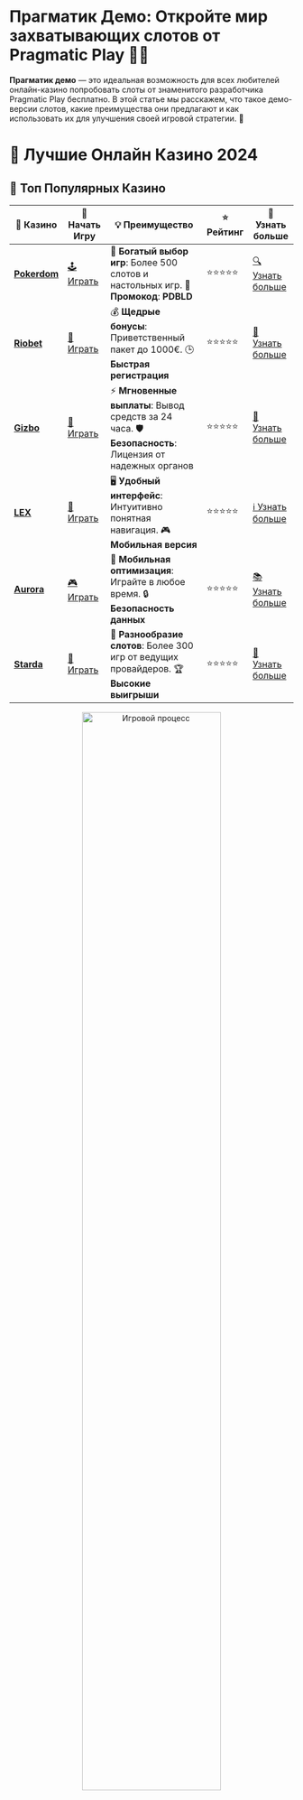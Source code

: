 # **Прагматик Демо**: Откройте мир захватывающих слотов от Pragmatic Play 🎰✨

**Прагматик демо** — это идеальная возможность для всех любителей онлайн-казино попробовать слоты от знаменитого разработчика Pragmatic Play бесплатно. В этой статье мы расскажем, что такое демо-версии слотов, какие преимущества они предлагают и как использовать их для улучшения своей игровой стратегии. 🌟

# 🎰 Лучшие Онлайн Казино 2024

## 🌟 Топ Популярных Казино

| 🎲 **Казино** | 🔗 **Начать Игру** | 💡 **Преимущество** | ⭐ **Рейтинг** | 🔗 **Узнать больше** |
|--------------|---------------------|---------------------|----------------|----------------------|
| [**Pokerdom**](https://brandplay.link/4k77v2yx) | [🕹️ Играть](https://brandplay.link/4k77v2yx) | 🎉 **Богатый выбор игр**: Более 500 слотов и настольных игр. 🎁 **Промокод**: **PDBLD** | ⭐⭐⭐⭐⭐ | [🔍 Узнать больше](https://brandplay.link/4k77v2yx) |
| [**Riobet**](https://brandplay.link/7xBLTPyj) | [🎰 Играть](https://brandplay.link/7xBLTPyj) | 💰 **Щедрые бонусы**: Приветственный пакет до 1000€. 🕒 **Быстрая регистрация** | ⭐⭐⭐⭐⭐ | [📖 Узнать больше](https://brandplay.link/7xBLTPyj) |
| [**Gizbo**](https://brandplay.link/bprXw4YV) | [🎲 Играть](https://brandplay.link/bprXw4YV) | ⚡ **Мгновенные выплаты**: Вывод средств за 24 часа. 🛡️ **Безопасность**: Лицензия от надежных органов | ⭐⭐⭐⭐⭐ | [📝 Узнать больше](https://brandplay.link/bprXw4YV) |
| [**LEX**](https://brandplay.link/zW4hdDFV) | [🤑 Играть](https://brandplay.link/zW4hdDFV) | 🖥️ **Удобный интерфейс**: Интуитивно понятная навигация. 🎮 **Мобильная версия** | ⭐⭐⭐⭐⭐ | [ℹ️ Узнать больше](https://brandplay.link/zW4hdDFV) |
| [**Aurora**](https://10trafic-stat2.com/click/668546556bcc6313411604bd/6766/13032/subaccount) | [🎮 Играть](https://10trafic-stat2.com/click/668546556bcc6313411604bd/6766/13032/subaccount) | 📱 **Мобильная оптимизация**: Играйте в любое время. 🔒 **Безопасность данных** | ⭐⭐⭐⭐⭐ | [📚 Узнать больше](https://10trafic-stat2.com/click/668546556bcc6313411604bd/6766/13032/subaccount) |
| [**Starda**](https://brandplay.link/fB7xwRFL) | [🎯 Играть](https://brandplay.link/fB7xwRFL) | 🎰 **Разнообразие слотов**: Более 300 игр от ведущих провайдеров. 🏆 **Высокие выигрыши** | ⭐⭐⭐⭐⭐ | [🔎 Узнать больше](https://brandplay.link/fB7xwRFL) |

<div align="center">
    <img src="https://i.pinimg.com/originals/87/9e/b9/879eb9354dd0699582408b68f2e253b2.gif" alt="Игровой процесс" width="70%">
</div>

## 💎 Лучшие Бонусы и Акции

| 🎲 **Казино** | 🔗 **Начать Игру** | 💡 **Преимущество** | ⭐ **Рейтинг** | 🔗 **Узнать больше** |
|--------------|---------------------|---------------------|----------------|----------------------|
| [**Kometa**](https://brandplay.link/8ZymQJV8) | [🎰 Играть](https://brandplay.link/8ZymQJV8) | 🎁 **Эксклюзивные бонусы**: Регулярные акции и промо. 🔄 **Программы лояльности** | ⭐⭐⭐⭐☆ | [🔍 Узнать больше](https://brandplay.link/8ZymQJV8) |
| [**R7**](https://brandplay.link/bMd3Yjsw) | [🕹️ Играть](https://brandplay.link/bMd3Yjsw) | 🕒 **Круглосуточная поддержка**: Всегда на связи. 💸 **Высокие лимиты** | ⭐⭐⭐⭐☆ | [📖 Узнать больше](https://brandplay.link/bMd3Yjsw) |
| [**7K**](https://brandplay.link/BvQyFShp) | [🎲 Играть](https://brandplay.link/BvQyFShp) | 🌟 **Эксклюзивные бонусы**: Только для VIP игроков. 🎉 **Сезонные акции** | ⭐⭐⭐⭐☆ | [📝 Узнать больше](https://brandplay.link/BvQyFShp) |
| [**Kent**](https://brandplay.link/Fv2WP3js) | [🤑 Играть](https://brandplay.link/Fv2WP3js) | 📈 **Высокий RTP**: Более 98%. 💼 **Профессиональная поддержка** | ⭐⭐⭐⭐☆ | [ℹ️ Узнать больше](https://brandplay.link/Fv2WP3js) |
| [**1Xslots**](https://brandplay.link/hSB1khtr) | [🎮 Играть](https://brandplay.link/hSB1khtr) | 🎉 **Множество акций**: Еженедельные бонусы и турниры. 🛡️ **Безопасность** | ⭐⭐⭐⭐☆ | [📚 Узнать больше](https://brandplay.link/hSB1khtr) |
| [**Gama**](https://brandplay.link/j6NMKsDz) | [🎯 Играть](https://brandplay.link/j6NMKsDz) | 🔍 **Интуитивный интерфейс**: Легкость использования. 🏅 **Престижные турниры** | ⭐⭐⭐⭐☆ | [🔎 Узнать больше](https://brandplay.link/j6NMKsDz) |

<div align="center">
    <img src="https://i.pinimg.com/originals/87/9e/b9/879eb9354dd0699582408b68f2e253b2.gif" alt="Игровой процесс" width="70%">
</div>

## 🚀 Быстрые Выигрыши и Поддержка

| 🎲 **Казино** | 🔗 **Начать Игру** | 💡 **Преимущество** | ⭐ **Рейтинг** | 🔗 **Узнать больше** |
|--------------|---------------------|---------------------|----------------|----------------------|
| [**Onion**](https://brandplay.link/zBGRVpQ9) | [🎰 Играть](https://brandplay.link/zBGRVpQ9) | 🤑 **Низкие ставки**: Идеально для начинающих. 🔄 **Быстрые выводы** | ⭐⭐⭐⭐☆ | [🔍 Узнать больше](https://brandplay.link/zBGRVpQ9) |
| [**Чемпион**](https://temon-gter.cfd/go/lRq?p80412p304504pcc44t17455) | [🕹️ Играть](https://temon-gter.cfd/go/lRq?p80412p304504pcc44t17455) | 🏅 **Лояльная программа**: Награды за активность. 🎁 **Ежемесячные бонусы** | ⭐⭐⭐⭐☆ | [📖 Узнать больше](https://temon-gter.cfd/go/lRq?p80412p304504pcc44t17455) |
| [**Vavada**](https://vavadapartner.pro/?promo=ea5c9275-6854-4505-94fc-95ab18221945-linkb2) | [🎲 Играть](https://vavadapartner.pro/?promo=ea5c9275-6854-4505-94fc-95ab18221945-linkb2) | 🚀 **Быстрая регистрация**: Начните играть мгновенно. 🔐 **Безопасные транзакции** | ⭐⭐⭐⭐☆ | [📝 Узнать больше](https://vavadapartner.pro/?promo=ea5c9275-6854-4505-94fc-95ab18221945-linkb2) |
| [**Friends**](https://gofriends.kim/linkb2) | [🤑 Играть](https://gofriends.kim/linkb2) | 🤝 **Социальные игры**: Играйте с друзьями. 🌐 **Мультиплатформенность** | ⭐⭐⭐⭐☆ | [ℹ️ Узнать больше](https://gofriends.kim/linkb2) |
| [**1WIN**](https://brandplay.link/smXVpBbG) | [🎮 Играть](https://brandplay.link/smXVpBbG) | 🏆 **Спортивные ставки**: Широкий выбор видов спорта. 💵 **Высокие коэффициенты** | ⭐⭐⭐⭐☆ | [📚 Узнать больше](https://brandplay.link/smXVpBbG) |
| [**Drip**](https://drp-ircp01.com/c07e6a3db) | [🎯 Играть](https://drp-ircp01.com/c07e6a3db) | 🌐 **Инновационные игры**: Новейшие игровые технологии. 🛡️ **Высокая безопасность** | ⭐⭐⭐⭐☆ | [🔎 Узнать больше](https://drp-ircp01.com/c07e6a3db) |
| [**JoyCasino**](https://rpc30.call2me.pro/?/ru/registration?apkpop=0&partner=p24970p3291217pc98f) | [🎰 Играть](https://rpc30.call2me.pro/?/ru/registration?apkpop=0&partner=p24970p3291217pc98f) | 🎁 **Приятные бонусы**: Ежедневные акции и подарки. 🕹️ **Разнообразие игр** | ⭐⭐⭐⭐☆ | [🔍 Узнать больше](https://rpc30.call2me.pro/?/ru/registration?apkpop=0&partner=p24970p3291217pc98f) |

<div align="center">
    <img src="https://i.pinimg.com/originals/87/9e/b9/879eb9354dd0699582408b68f2e253b2.gif" alt="Игровой процесс" width="70%">
</div>
---

✨ **Выбирайте лучшее казино для себя и наслаждайтесь игрой! Удачи!** ✨
![Pragmatic Play Demo](https://i.pinimg.com/originals/a9/29/6e/a9296ea1cf6a7c20a985e593451f0323.png)

### Что такое **Прагматик демо**? 🎮

**Прагматик демо** — это бесплатные версии слотов, разработанных компанией Pragmatic Play, которые позволяют игрокам испытать игровую механику и функции без необходимости делать реальные ставки. Такие демо-игры идеально подходят для новичков, которые хотят освоиться с игрой, а также для опытных игроков, которые хотят протестировать стратегии перед игрой на реальные деньги. 🎰💡

Эти демо-версии доступны для всех пользователей, и нет необходимости в регистрации или внесении депозитов. Все, что вам нужно — это желание поиграть и насладиться процессом! 🕹️

### Преимущества игры в **Прагматик демо** 🎉

Демо-версии от Pragmatic Play предлагают множество преимуществ, которые делают их идеальными для начинающих игроков, а также для тех, кто хочет попробовать новые слоты перед игрой на деньги.

#### 1. **Бесплатный доступ к популярным слотам** 🎰

Играя в **Прагматик демо**, вы получаете возможность протестировать самые популярные игры от Pragmatic Play, такие как **Sweet Bonanza**, **Wolf Gold**, **The Dog House**, и многие другие, без необходимости тратить деньги. Это отличный способ попробовать слоты и узнать, какой из них вам нравится больше всего!

#### 2. **Безопасность и отсутствие риска** 🔒

Играя в демо-версии, вы не рискуете своим банкроллом. Это дает вам возможность сосредоточиться на процессе игры и попробовать различные стратегии без давления.

#### 3. **Идеально для обучения** 📚

Если вы только начинаете свой путь в мире онлайн-казино, **Прагматик демо** — это отличная возможность научиться, как работают бонусы, как активировать бесплатные спины и другие особенности слотов. Применяя эти знания в демо-игре, вы будете готовы к игре на реальные деньги.

#### 4. **Множество бонусных функций** 🎁

В демо-играх от Pragmatic Play вы сможете полноценно оценить все бонусные функции, такие как бесплатные спины, множители, и множества других специальных символов, которые могут увеличить ваши выигрыши. 🎉

### Как играть в **Прагматик демо**? 🕹️

Играть в **Прагматик демо** — это просто и весело! Вот несколько шагов, чтобы начать:

1. **Выберите слот** 🎮  
   Выберите любой слот от Pragmatic Play, который вам интересен. Вы можете найти их в онлайн-казино или на специальных платформах, предлагающих демо-игры.

2. **Запустите игру** 🔄  
   Нажмите кнопку "Демо" или "Играть бесплатно", и вы сразу окажетесь в мире захватывающих слотов, готовых даровать вам массу удовольствия.

3. **Используйте бонусы** 🎁  
   В демо-играх можно полноценно испытать бонусные функции слота. Пробуйте активировать бесплатные спины и выигрывать с умножителями!

4. **Продолжайте обучение** 📚  
   Наслаждайтесь игрой и учитесь, как использовать различные стратегии для повышения шансов на победу.

### Какие слоты можно попробовать в **Прагматик демо**? 🎰

Среди самых популярных слотов от Pragmatic Play, которые доступны в демо-режиме, можно выделить следующие:

- **Sweet Bonanza** 🍭  
  Красочный слот с фруктами и сладостями, который предлагает бонусные функции и бесплатные спины.

- **Wolf Gold** 🌕  
  Захватывающий слот с животными и ночным пейзажем, который позволяет выигрывать большие суммы благодаря умножителям и бонусным раундам.

- **The Dog House** 🐾  
  Веселый слот с милыми собачками, который включает бесплатные спины и множители для увеличения выигрышей.

- **John Hunter and the Tomb of the Scarab Queen** 🏺  
  Приключенческий слот с египетской тематикой и возможностью активировать бонусные раунды.

### Заключение: Почему стоит играть в **Прагматик демо**? 🎮

**Прагматик демо** — это идеальный способ для игроков всех уровней получить удовольствие от игры без необходимости рисковать своими деньгами. Благодаря разнообразию слотов и бонусных функций, а также возможности улучшить свои навыки, демо-версии становятся отличным инструментом для знакомства с онлайн-казино.

Не упустите шанс испытать свои силы в популярных играх от Pragmatic Play и научитесь играть с комфортом и удовольствием! 🏆🎰

Играть бесплатно — это всегда весело, а с **Прагматик демо** вы точно не будете скучать! 🍀💰
